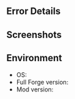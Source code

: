 <!-- Thank you for your contribution! -->

## Error Details

<!-- If this issue is about a problem: -->

<!-- Please detail the problem here, including:
  -- Expected behavior
  -- Actual behavior
  -- Detailed logs of the issue -->

<!-- else: delete this section and detail your feature request! -->

## Screenshots

<!-- Please write here if applicable, else delete this section -->

## Environment

- OS: <!-- Please write here -->
- Full Forge version: <!-- Please write here (include Minecraft version) -->
- Mod version: <!-- Please write here -->
